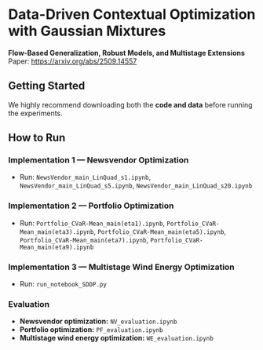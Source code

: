 # Data-Driven Contextual Optimization with Gaussian Mixtures
**Flow-Based Generalization, Robust Models, and Multistage Extensions**  
Paper: https://arxiv.org/abs/2509.14557

## Getting Started
We highly recommend downloading both the **code and data** before running the experiments.

## How to Run

### Implementation 1 — **Newsvendor Optimization**
- Run: `NewsVendor_main_LinQuad_s1.ipynb`, `NewsVendor_main_LinQuad_s5.ipynb`, `NewsVendor_main_LinQuad_s20.ipynb`

### Implementation 2 — **Portfolio Optimization**
- Run: `Portfolio_CVaR-Mean_main(eta1).ipynb`, `Portfolio_CVaR-Mean_main(eta3).ipynb`, `Portfolio_CVaR-Mean_main(eta5).ipynb`, `Portfolio_CVaR-Mean_main(eta7).ipynb`, `Portfolio_CVaR-Mean_main(eta9).ipynb`

### Implementation 3 — **Multistage Wind Energy Optimization**
- Run: `run_notebook_SDDP.py`

### Evaluation
- **Newsvendor optimization:** `NV_evaluation.ipynb`  
- **Portfolio optimization:** `PF_evaluation.ipynb`  
- **Multistage wind energy optimization:** `WE_evaluation.ipynb`
